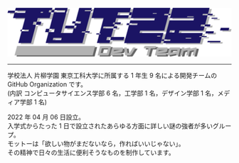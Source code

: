 ![logo](/profile/logo/tut22.png)

<hr>

学校法人 片柳学園 東京工科大学に所属する 1 年生 9 名による開発チームの GitHub Organization です。  
(内訳 コンピュータサイエンス学部 6 名，工学部 1 名，デザイン学部 1 名，メディア学部 1 名)  
  
2022 年 04 月 06 日設立。  
入学式からたった 1 日で設立されたあらゆる方面に詳しい謎の強者が多いグループ。  
モットーは「欲しい物がまだないなら，作ればいいじゃない」。  
その精神で日々の生活に便利そうなものを制作しています。  
